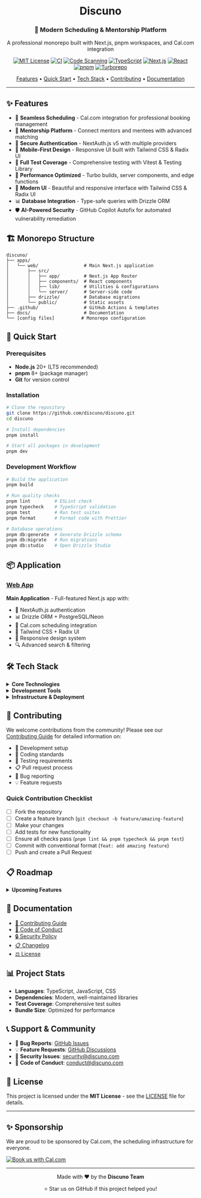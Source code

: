 <div align="center">

# Discuno

### 🚀 Modern Scheduling & Mentorship Platform

A professional monorepo built with Next.js, pnpm workspaces, and Cal.com integration

[![MIT License](https://img.shields.io/badge/License-MIT-green.svg)](https://choosealicense.com/licenses/mit/)
[![CI](https://github.com/discuno/discuno/actions/workflows/ci.yml/badge.svg)](https://github.com/discuno/discuno/actions/workflows/ci.yml)
[![Code Scanning](https://github.com/discuno/discuno/actions/workflows/code-scanning.yml/badge.svg)](https://github.com/discuno/discuno/actions/workflows/code-scanning.yml)
[![TypeScript](https://img.shields.io/badge/%3C%2F%3E-TypeScript-%230074c1.svg)](http://www.typescriptlang.org/)
[![Next.js](https://img.shields.io/badge/Next.js-15-black?logo=next.js)](https://nextjs.org/)
[![React](https://img.shields.io/badge/React-19-blue?logo=react)](https://reactjs.org/)
[![pnpm](https://img.shields.io/badge/pnpm-workspace-orange?logo=pnpm)](https://pnpm.io/)
[![Turborepo](https://img.shields.io/badge/Turborepo-enabled-red?logo=turborepo)](https://turbo.build/)

[Features](#-features) • [Quick Start](#-quick-start) • [Tech Stack](#️-tech-stack) • [Contributing](#-contributing) • [Documentation](#-documentation)

</div>

---

## ✨ Features

- 📅 **Seamless Scheduling** - Cal.com integration for professional booking management
- 👥 **Mentorship Platform** - Connect mentors and mentees with advanced matching
- 🔐 **Secure Authentication** - NextAuth.js v5 with multiple providers
- 📱 **Mobile-First Design** - Responsive UI built with Tailwind CSS & Radix UI
- 🧪 **Full Test Coverage** - Comprehensive testing with Vitest & Testing Library
- 🚀 **Performance Optimized** - Turbo builds, server components, and edge functions
- 🎨 **Modern UI** - Beautiful and responsive interface with Tailwind CSS & Radix UI
- 📊 **Database Integration** - Type-safe queries with Drizzle ORM
- 🛡️ **AI-Powered Security** - GitHub Copilot Autofix for automated vulnerability remediation

## 🏗️ Monorepo Structure

```
discuno/
├── apps/
│   └── web/                 # Main Next.js application
│       ├── src/
│       │   ├── app/         # Next.js App Router
│       │   ├── components/  # React components
│       │   ├── lib/         # Utilities & configurations
│       │   └── server/      # Server-side code
│       ├── drizzle/         # Database migrations
│       └── public/          # Static assets
├── .github/                 # GitHub Actions & templates
├── docs/                    # Documentation
└── [config files]          # Monorepo configuration
```

## 🚀 Quick Start

### Prerequisites

- **Node.js** 20+ (LTS recommended)
- **pnpm** 8+ (package manager)
- **Git** for version control

### Installation

```bash
# Clone the repository
git clone https://github.com/discuno/discuno.git
cd discuno

# Install dependencies
pnpm install

# Start all packages in development
pnpm dev
```

### Development Workflow

```bash
# Build the application
pnpm build

# Run quality checks
pnpm lint         # ESLint check
pnpm typecheck    # TypeScript validation
pnpm test         # Run test suites
pnpm format       # Format code with Prettier

# Database operations
pnpm db:generate  # Generate Drizzle schema
pnpm db:migrate   # Run migrations
pnpm db:studio    # Open Drizzle Studio
```

## 📦 Application

### [Web App](./apps/web)

**Main Application** - Full-featured Next.js app with:

- 🔐 NextAuth.js authentication
- 📊 Drizzle ORM + PostgreSQL/Neon
- 📅 Cal.com scheduling integration
- 🎨 Tailwind CSS + Radix UI
- 📱 Responsive design system
- 🔍 Advanced search & filtering

## 🛠️ Tech Stack

<details>
<summary><strong>Core Technologies</strong></summary>

- **Monorepo**: pnpm workspaces + Turborepo
- **Frontend**: Next.js 15 (App Router), React 19
- **Language**: TypeScript (strict mode)
- **Styling**: Tailwind CSS 4, Radix UI primitives
- **Database**: Drizzle ORM, PostgreSQL (Neon)
- **Authentication**: NextAuth.js v5
- **Build System**: Turbo

</details>

<details>
<summary><strong>Development Tools</strong></summary>

- **Testing**: Vitest, Testing Library, Playwright (E2E)
- **Linting**: ESLint, TypeScript ESLint
- **Formatting**: Prettier, Tailwind Prettier plugin
- **Git Hooks**: Husky, lint-staged, Commitlint
- **CI/CD**: GitHub Actions, Dependabot
- **Package Management**: pnpm (fast, efficient)

</details>

<details>
<summary><strong>Infrastructure & Deployment</strong></summary>

- **Platform**: Vercel (optimized for Next.js)
- **Database**: Neon (PostgreSQL), Redis (caching)
- **CDN**: Vercel Edge Network
- **Monitoring**: Sentry error tracking
- **Analytics**: Vercel Analytics
- **Email**: SendGrid integration

</details>

## 🤝 Contributing

We welcome contributions from the community! Please see our [Contributing Guide](CONTRIBUTING.md) for detailed information on:

- 🔧 Development setup
- 📝 Coding standards
- 🧪 Testing requirements
- 📋 Pull request process
- 🐛 Bug reporting
- 💡 Feature requests

### Quick Contribution Checklist

- [ ] Fork the repository
- [ ] Create a feature branch (`git checkout -b feature/amazing-feature`)
- [ ] Make your changes
- [ ] Add tests for new functionality
- [ ] Ensure all checks pass (`pnpm lint && pnpm typecheck && pnpm test`)
- [ ] Commit with conventional format (`feat: add amazing feature`)
- [ ] Push and create a Pull Request

## 📋 Roadmap

<details>
<summary><strong>Upcoming Features</strong></summary>

- [ ] 📚 Storybook integration for component documentation
- [ ] 🌍 Internationalization (i18n) support
- [ ] 📊 Advanced analytics dashboard
- [ ] 🔔 Real-time notifications system
- [ ] 🎯 Advanced matching algorithms
- [ ] 📱 Mobile app (React Native)
- [ ] 🤖 AI-powered scheduling suggestions

</details>

## 📄 Documentation

- [📖 Contributing Guide](CONTRIBUTING.md)
- [📜 Code of Conduct](CODE_OF_CONDUCT.md)
- [🔒 Security Policy](SECURITY.md)
- [📋 Changelog](CHANGELOG.md)
- [⚖️ License](LICENSE)

## 📊 Project Stats

- **Languages**: TypeScript, JavaScript, CSS
- **Dependencies**: Modern, well-maintained libraries
- **Test Coverage**: Comprehensive test suites
- **Bundle Size**: Optimized for performance

## 📞 Support & Community

- 🐛 **Bug Reports**: [GitHub Issues](https://github.com/discuno/discuno/issues)
- 💡 **Feature Requests**: [GitHub Discussions](https://github.com/discuno/discuno/discussions)
- 📧 **Security Issues**: [security@discuno.com](mailto:security@discuno.com)
- 🤝 **Code of Conduct**: [conduct@discuno.com](mailto:conduct@discuno.com)

## 📄 License

This project is licensed under the **MIT License** - see the [LICENSE](LICENSE) file for details.

---

## ✨ Sponsorship

We are proud to be sponsored by Cal.com, the scheduling infrastructure for everyone.

<a href="https://cal.com/discuno/30min?utm_source=banner&utm_campaign=oss" target="_blank">
  <picture>
    <source srcSet="https://cal.com/book-with-cal-dark.svg" media="(prefers-color-scheme: dark)" />
    <img alt="Book us with Cal.com" src="https://cal.com/book-with-cal-light.svg" />
  </picture>
</a>

---

<div align="center">
  <p>Made with ❤️ by the <strong>Discuno Team</strong></p>
  <p>⭐ Star us on GitHub if this project helped you!</p>
</div>
